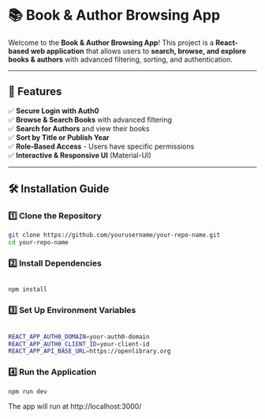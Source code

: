 # 📚 Book & Author Browsing App

Welcome to the **Book & Author Browsing App**! This project is a **React-based web application** that allows users to **search, browse, and explore books & authors** with advanced filtering, sorting, and authentication.

---

## 🚀 Features

✅ **Secure Login with Auth0**  
✅ **Browse & Search Books** with advanced filtering  
✅ **Search for Authors** and view their books  
✅ **Sort by Title or Publish Year**  
✅ **Role-Based Access** - Users have specific permissions  
✅ **Interactive & Responsive UI** (Material-UI)  


---

## 🛠 Installation Guide

### 1️⃣ **Clone the Repository**
```sh
git clone https://github.com/yourusername/your-repo-name.git
cd your-repo-name
```
### 2️⃣ **Install Dependencies**
```sh

npm install
```
### 3️⃣ **Set Up Environment Variables**
```sh

REACT_APP_AUTH0_DOMAIN=your-auth0-domain
REACT_APP_AUTH0_CLIENT_ID=your-client-id
REACT_APP_API_BASE_URL=https://openlibrary.org
```
### 4️⃣ **Run the Application**
```sh
npm run dev
```
The app will run at http://localhost:3000/ 
